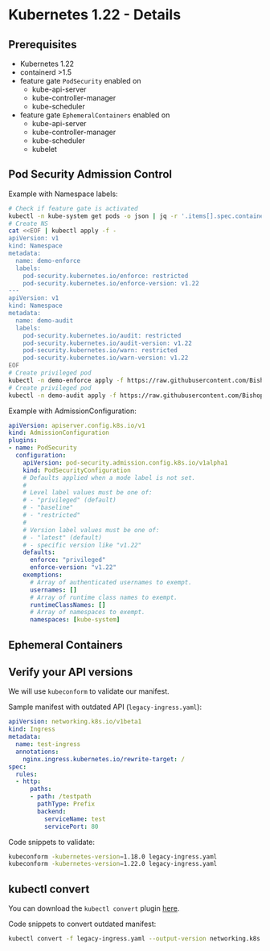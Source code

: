 # Kubernetes 1.22 - Details

## Prerequisites

* Kubernetes 1.22
* containerd >1.5
* feature gate `PodSecurity` enabled on
  * kube-api-server
  * kube-controller-manager
  * kube-scheduler
* feature gate `EphemeralContainers` enabled on
  * kube-api-server
  * kube-controller-manager
  * kube-scheduler
  * kubelet

## Pod Security Admission Control

Example with Namespace labels:

```bash
# Check if feature gate is activated
kubectl -n kube-system get pods -o json | jq -r '.items[].spec.containers[].command'
# Create NS
cat <<EOF | kubectl apply -f -
apiVersion: v1
kind: Namespace
metadata:
  name: demo-enforce
  labels:
    pod-security.kubernetes.io/enforce: restricted
    pod-security.kubernetes.io/enforce-version: v1.22
---
apiVersion: v1
kind: Namespace
metadata:
  name: demo-audit 
  labels:
    pod-security.kubernetes.io/audit: restricted
    pod-security.kubernetes.io/audit-version: v1.22
    pod-security.kubernetes.io/warn: restricted
    pod-security.kubernetes.io/warn-version: v1.22
EOF
# Create privileged pod
kubectl -n demo-enforce apply -f https://raw.githubusercontent.com/BishopFox/badPods/main/manifests/priv/pod/priv-exec-pod.yaml
# Create privileged pod
kubectl -n demo-audit apply -f https://raw.githubusercontent.com/BishopFox/badPods/main/manifests/priv/pod/priv-exec-pod.yaml
```

Example with AdmissionConfiguration:

```yaml
apiVersion: apiserver.config.k8s.io/v1
kind: AdmissionConfiguration
plugins:
- name: PodSecurity
  configuration:
    apiVersion: pod-security.admission.config.k8s.io/v1alpha1
    kind: PodSecurityConfiguration
    # Defaults applied when a mode label is not set.
    #
    # Level label values must be one of:
    # - "privileged" (default)
    # - "baseline"
    # - "restricted"
    #
    # Version label values must be one of:
    # - "latest" (default) 
    # - specific version like "v1.22"
    defaults:
      enforce: "privileged"
      enforce-version: "v1.22"
    exemptions:
      # Array of authenticated usernames to exempt.
      usernames: []
      # Array of runtime class names to exempt.
      runtimeClassNames: []
      # Array of namespaces to exempt.
      namespaces: [kube-system]
```

## Ephemeral Containers


## Verify your API versions

We will use `kubeconform` to validate our manifest.

Sample manifest with outdated API (`legacy-ingress.yaml`):

```yaml
apiVersion: networking.k8s.io/v1beta1
kind: Ingress
metadata:
  name: test-ingress
  annotations:
    nginx.ingress.kubernetes.io/rewrite-target: /
spec:
  rules:
  - http:
      paths:
      - path: /testpath
        pathType: Prefix
        backend:
          serviceName: test
          servicePort: 80
```

Code snippets to validate:

```bash
kubeconform -kubernetes-version=1.18.0 legacy-ingress.yaml
kubeconform -kubernetes-version=1.22.0 legacy-ingress.yaml
```

## kubectl convert

You can download the `kubectl convert` plugin [here](https://www.downloadkubernetes.com).

Code snippets to convert outdated manifest:

```bash
kubectl convert -f legacy-ingress.yaml --output-version networking.k8s.io/v1
```
